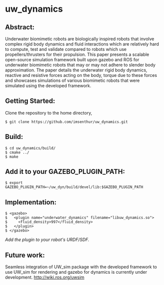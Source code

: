 # uw_dynamics
## Abstract:
Underwater biomimetic robots are biologically inspired robots that involve complex rigid body dynamics and fluid interactions which are relatively hard to compute, test
and validate compared to robots which use propellers/thrusters for their propulsion. This paper presents a scalable open-source simulation framework built upon gazebo and ROS for
underwater biomimetic robots that may or may not adhere to slender body approximation. The paper details the underwater rigid body dynamics, reactive and resistive forces acting on
the body, torque due to these forces and showcases simulations of various biomimetic robots that were simulated using the developed framework.

## Getting Started:
Clone the repository to the home directory,
```
$ git clone https://github.com/imsenthur/uw_dynamics.git
```
## Build:
```
$ cd uw_dynamics/build/
$ cmake ../
$ make
```
## Add it to your GAZEBO_PLUGIN_PATH:
```
$ export GAZEBO_PLUGIN_PATH=~/uw_dyn/build/devel/lib:$GAZEBO_PLUGIN_PATH
```
## Implementation:
```
$ <gazebo>
$   <plugin name="underwater_dynamics" filename="libuw_dynamics.so">
$     <fluid_density>997</fluid_density>
$   </plugin>
$ </gazebo>
```
*Add the plugin to your robot's URDF/SDF.*

## Future work:
Seamless integration of UW_sim package with the developed framework to use UW_sim for rendering and gazebo for dynamics is currently under development.
http://wiki.ros.org/uwsim
